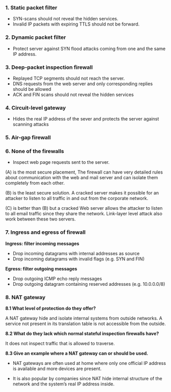 ### 1. Static packet filter

- SYN-scans should not reveal the hidden services.
- Invalid IP packets with expiring TTLS should not be forward.



### 2. Dynamic packet filter

- Protect server against SYN flood attacks coming from one and the same IP address.



### 3. Deep-packet inspection firewall

- Replayed TCP segments should not reach the server.
- DNS requests from the web server and only corresponding replies should be allowed
- ACK and FIN scans should not reveal the hidden services



### 4. Circuit-level gateway

- Hides the real IP address of the sever and protects the server against scanning attacks



### 5. Air-gap firewall





### 6. None of the firewalls

- Inspect web page requests sent to the server.







(A) is the most secure placement, The firewall can have very detailed rules about communication with the web and mail server and can isolate them completely from each other.

(B) is the least secure solution. A cracked server makes it possible for an attacker to listen to all traffic in and out from the corporate network.

(C) is better than (B) but a cracked Web server allows the attacker to listen to all email traffic since they share the network. Link-layer level attack also work between these two servers. 



### 7. Ingress and egress of firewall

**Ingress: filter incoming messages**

- Drop incoming datagrams with internal addresses as source
- Drop incoming datagrams with invalid flags (e.g. SYN and FIN)

**Egress: filter outgoing messages**

- Drop outgoing ICMP echo reply messages
- Drop outgoing datagram containing reserved addresses (e.g. 10.0.0.0/8)



### 8. NAT gateway

**8.1 What level of protection do they offer?**

A NAT gateway hide and isolate internal systems from outside networks. A service not present in its translation table is not accessible from the outside.

**8.2 What do they lack which normal stateful inspection firewalls have?**

It does not inspect traffic that is allowed to traverse.

**8.3 Give an example where a NAT gateway can or should be used.**

- NAT gateways are often used at home where only one official IP address is available and more devices are present.

- It is also popular by companies since NAT hide internal structure of the network and the system’s real IP address inside.





